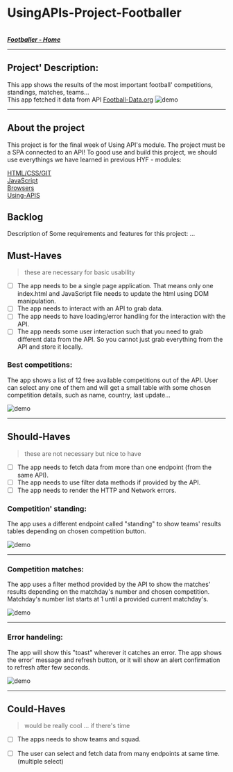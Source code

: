 # UsingAPIs-Project-Footballer

<br>
 <a href ="https:#"><b><em> Footballer - Home </em></b></a>
<br>

----------------------------------------------------------------
## Project' Description:

This app shows the results of the most important football' competitions, standings, matches, teams...<br>
This app fetched it data from API <a href="http://api.football-data.org/index" rel="nofollow">Football-Data.org</a>
<img alt="demo" src="https://github.com/mahermer88/UsingAPIs-Project-Footballer/blob/main/assets/App-Demo%5B1%5D.gif"/><br>

----------------------------------------------------------------

## About the project
This project is for the final week of Using API's module. The project must be a SPA connected to an API!
To good use and build this project, we should use everythings we have learned in previous HYF - modules:
 
<a href="https://github.com/HackYourFuture/HTML-CSS" style="display: inline">HTML/CSS/GIT</a><br>
<a href="https://github.com/HackYourFuture/JavaScript" style="display: inline">JavaScript</a><br>
<a href="https://github.com/HackYourFuture/Browsers" style="display: inline">Browsers</a><br>
<a href="https://github.com/HackYourFuture/UsingAPIs" style="display: inline">Using-APIS</a><br>


## Backlog
Description of Some requirements and features for this project: ...

## Must-Haves
> these are necessary for basic usability

- [ ] The app needs to be a single page application. That means only one index.html and JavaScript file needs to update the html using DOM manipulation.
- [ ] The app needs to interact with an API to grab data.
- [ ] The app needs to have loading/error handling for the interaction with the API.
- [ ] The app needs some user interaction such that you need to grab different data from the API. So you cannot just grab everything from the API and store it locally.

### Best competitions:
The app shows a list of 12 free available competitions out of the API.
User can select any one of them and will get a small table with some chosen competition details, such as name, country, last update...

<img alt="demo" src="https://github.com/mahermer88/UsingAPIs-Project-Footballer/blob/main/assets/App-comp%5B1%5D.gif"/><br>

----------------------------------------------------------------

## Should-Haves
> these are not necessary but nice to have

- [ ] The app needs to fetch data from more than one endpoint (from the same API).
- [ ] The app needs to use filter data methods if provided by the API.
- [ ] The app needs to render the HTTP and Network errors.

### Competition' standing: 
The app uses a different endpoint called "standing" to show teams' results tables depending on chosen competition button.

<img alt="demo" src="https://github.com/mahermer88/UsingAPIs-Project-Footballer/blob/main/assets/App-stand%5B1%5D.gif"/><br>

----------------------------------------------------------------

### Competition matches:
The app uses a filter method provided by the API to show the matches' results depending on the matchday's number and chosen competition. 
 Matchday's number list starts at 1 until a provided current matchday's.

<img alt="demo" src="https://github.com/mahermer88/UsingAPIs-Project-Footballer/blob/main/assets/App-match%5B1%5D.gif"/><br>

----------------------------------------------------------------

### Error handeling:
The app will show this "toast" wherever it catches an error. The app shows the error' message and refresh button, or it will show an alert confirmation to refresh after few seconds.

<img alt="demo" src="https://github.com/mahermer88/UsingAPIs-Project-Footballer/blob/main/assets/App-error%5B1%5D.gif"/><br>

----------------------------------------------------------------
 
## Could-Haves
> would be really cool ... if there's time
> 
- [ ] The apps needs to show teams and squad.
- [ ] The user can select and fetch data from many endpoints at same time.(multiple select)

 


